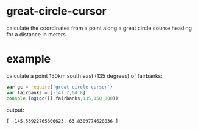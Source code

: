 # great-circle-cursor

calculate the coordinates from a point along a great circle course heading for a distance in meters

# example

calculate a point 150km south east (135 degrees) of fairbanks:

``` js
var gc = require('great-circle-cursor')
var fairbanks = [-147.7,64.8]
console.log(gc([],fairbanks,135,150_000))
```

output:

```
[ -145.53922765306623, 63.8309774628036 ]
```

